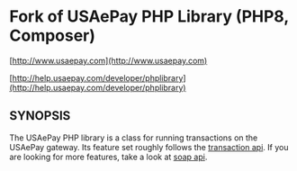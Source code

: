 Fork of USAePay PHP Library (PHP8, Composer)
=================================

[http://www.usaepay.com](http://www.usaepay.com)

[http://help.usaepay.com/developer/phplibrary](http://help.usaepay.com/developer/phplibrary)

SYNOPSIS
--------
The USAePay PHP library is a class for running transactions on the USAePay
gateway.  Its feature set roughly follows the [transaction api](http://help.usaepay.com/developer/transaction).  If
you are looking for more features, take a look at [soap api](http://help.usaepay.com/developer/soap/).

